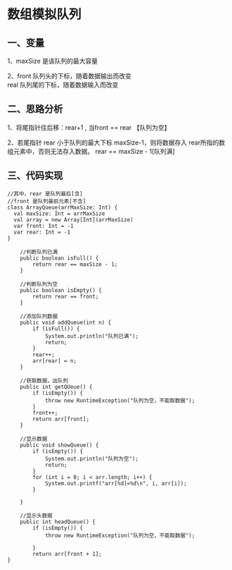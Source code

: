 #  数组模拟队列
## 一、变量
1、maxSize 是该队列的最大容量

2、front 队列头的下标，随着数据输出而改变<br>
    real 队列尾的下标，随着数据输入而改变
## 二、思路分析

1、将尾指针往后移：rear+1 , 当front == rear 【队列为空】

2、若尾指针 rear 小于队列的最大下标 maxSize-1，则将数据存入 rear所指的数组元素中，否则无法存入数据。 rear  == maxSize - 1[队列满]
## 三、代码实现
```
//其中，rear 是队列最后[含]
//front 是队列最前元素[不含]
class ArrayQueue(arrMaxSize: Int) { 
  val maxSize: Int = arrMaxSize
  val array = new Array[Int](arrMaxSize)
  var front: Int = -1
  var rear: Int = -1
}

```
```
    //判断队列已满
    public boolean isFull() {
        return rear == maxSize - 1;
    }
```
```
    //判断队列为空
    public boolean isEmpty() {
        return rear == front;
    }
```
```
    //添加队列数据
    public void addQueue(int n) {
        if (isFull()) {
            System.out.println("队列已满");
            return;
        }
        rear++;
        arr[rear] = n;
    }
```
```
    //获取数据，出队列
    public int getQUeue() {
        if (isEmpty()) {
            throw new RuntimeException("队列为空，不能取数据");
        }
        front++;
        return arr[front];
    }
```
```
    //显示数据
    public void showQueue() {
        if (isEmpty()) {
            System.out.println("队列为空");
            return;
        }
        for (int i = 0; i < arr.length; i++) {
            System.out.printf("arr[%d]=%d\n", i, arr[i]);
        }

    }
```
```
    //显示头数据
    public int headQueue() {
        if (isEmpty()) {
            throw new RuntimeException("队列为空，不能取数据");

        }
        return arr[front + 1];
}
```
